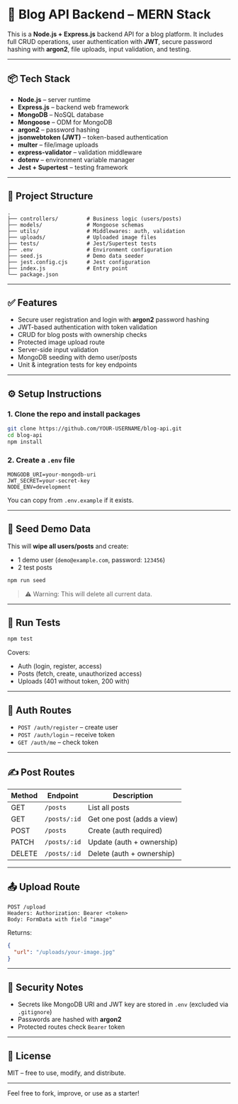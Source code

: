 # 📰 Blog API Backend – MERN Stack

This is a **Node.js + Express.js** backend API for a blog platform. It includes full CRUD operations, user authentication with **JWT**, secure password hashing with **argon2**, file uploads, input validation, and testing.

---

## 📦 Tech Stack

- **Node.js** – server runtime
- **Express.js** – backend web framework
- **MongoDB** – NoSQL database
- **Mongoose** – ODM for MongoDB
- **argon2** – password hashing
- **jsonwebtoken (JWT)** – token-based authentication
- **multer** – file/image uploads
- **express-validator** – validation middleware
- **dotenv** – environment variable manager
- **Jest + Supertest** – testing framework

---

## 📁 Project Structure

```
.
├── controllers/         # Business logic (users/posts)
├── models/              # Mongoose schemas
├── utils/               # Middlewares: auth, validation
├── uploads/             # Uploaded image files
├── tests/               # Jest/Supertest tests
├── .env                 # Environment configuration
├── seed.js              # Demo data seeder
├── jest.config.cjs      # Jest configuration
├── index.js             # Entry point
└── package.json
```

---

## ✅ Features

- Secure user registration and login with **argon2** password hashing
- JWT-based authentication with token validation
- CRUD for blog posts with ownership checks
- Protected image upload route
- Server-side input validation
- MongoDB seeding with demo user/posts
- Unit & integration tests for key endpoints

---

## ⚙️ Setup Instructions

### 1. Clone the repo and install packages

```bash
git clone https://github.com/YOUR-USERNAME/blog-api.git
cd blog-api
npm install
```

### 2. Create a `.env` file

```env
MONGODB_URI=your-mongodb-uri
JWT_SECRET=your-secret-key
NODE_ENV=development
```

You can copy from `.env.example` if it exists.

---

## 🌱 Seed Demo Data

This will **wipe all users/posts** and create:

- 1 demo user (`demo@example.com`, password: `123456`)
- 2 test posts

```bash
npm run seed
```

> ⚠️ Warning: This will delete all current data.

---

## 🧪 Run Tests

```bash
npm test
```

Covers:

- Auth (login, register, access)
- Posts (fetch, create, unauthorized access)
- Uploads (401 without token, 200 with)

---

## 🔐 Auth Routes

- `POST /auth/register` – create user
- `POST /auth/login` – receive token
- `GET /auth/me` – check token

---

## ✍️ Post Routes

| Method | Endpoint          | Description                    |
|--------|-------------------|--------------------------------|
| GET    | `/posts`          | List all posts                 |
| GET    | `/posts/:id`      | Get one post (adds a view)     |
| POST   | `/posts`          | Create (auth required)         |
| PATCH  | `/posts/:id`      | Update (auth + ownership)      |
| DELETE | `/posts/:id`      | Delete (auth + ownership)      |

---

## 📤 Upload Route

```http
POST /upload
Headers: Authorization: Bearer <token>
Body: FormData with field "image"
```

Returns:

```json
{
  "url": "/uploads/your-image.jpg"
}
```

---

## 🔐 Security Notes

- Secrets like MongoDB URI and JWT key are stored in `.env` (excluded via `.gitignore`)
- Passwords are hashed with **argon2**
- Protected routes check `Bearer` token

---

## 📃 License

MIT – free to use, modify, and distribute.

---

Feel free to fork, improve, or use as a starter!
